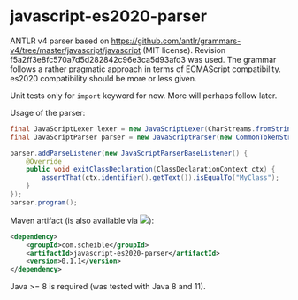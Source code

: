 # javascript-es2020-parser

ANTLR v4 parser based on https://github.com/antlr/grammars-v4/tree/master/javascript/javascript (MIT license).
Revision f5a2ff3e8fc570a7d5d282842c96e3ca5d93afd3 was used.
The grammar follows a rather pragmatic approach in terms of ECMAScript compatibility.
es2020 compatibility should be more or less given.

Unit tests only for `import` keyword for now. More will perhaps follow later.

Usage of the parser:

```java
final JavaScriptLexer lexer = new JavaScriptLexer(CharStreams.fromString("class MyClass { }"));
final JavaScriptParser parser = new JavaScriptParser(new CommonTokenStream(lexer));

parser.addParseListener(new JavaScriptParserBaseListener() {
	@Override
	public void exitClassDeclaration(ClassDeclarationContext ctx) {
		assertThat(ctx.identifier().getText()).isEqualTo("MyClass");
	}
});
parser.program();
```

Maven artifact (is also available via [![](https://jitpack.io/v/janScheible/javascript-es2020-parser.svg)](https://jitpack.io/#janScheible/javascript-es2020-parser)):

```xml
<dependency>
	<groupId>com.scheible</groupId>
	<artifactId>javascript-es2020-parser</artifactId>
	<version>0.1.1</version>
</dependency>
```

Java >= 8 is required (was tested with Java 8 and 11).
